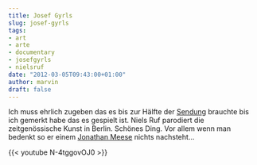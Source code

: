 ```yaml
---
title: Josef Gyrls
slug: josef-gyrls
tags:
- art
- arte
- documentary
- josefgyrls
- nielsruf
date: "2012-03-05T09:43:00+01:00"
author: marvin
draft: false
---
```

Ich muss ehrlich zugeben das es bis zur Hälfte der
[Sendung](http://creative.arte.tv/en/space/JOSEF_GYRLS/messages/)
brauchte bis ich gemerkt habe das es gespielt ist. Niels Ruf parodiert
die zeitgenössische Kunst in Berlin. Schönes Ding. Vor allem wenn man
bedenkt so er einem [Jonathan
Meese](http://de.wikipedia.org/wiki/Jonathan_Meese) nichts nachsteht...

{{< youtube N-4tggovOJ0 >}}
